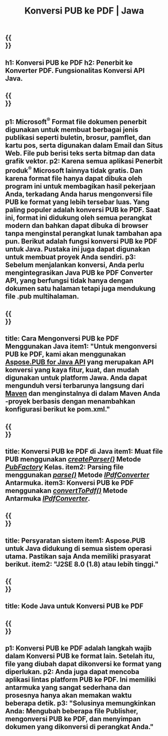 ﻿---
translation: true
template: /_templates/conversion-child-java.md
title: Konversi PUB ke PDF | Jawa
description: Konversi PUB ke PDF menggunakan Java API di Windows, Linux, dan Mac OS X. Fungsi konversi penerbit yang mudah diintegrasikan ke dalam solusi Anda sendiri.
url: /java/conversion/pub-to-pdf/
metakeywords: pub ke pdf java, konversi pub ke pdf java, java pub ke pdf, penerbit ke pdf java
family: pub
platformtag: java
feature: conversion
---

{{<section banner>}}
---
h1: Konversi PUB ke PDF
h2: Penerbit ke Konverter PDF. Fungsionalitas Konversi API Java.
---

{{<section overview>}}
---
p1: Microsoft<sup>®</sup> Format file dokumen penerbit digunakan untuk membuat berbagai jenis publikasi seperti buletin, brosur, pamflet, dan kartu pos, serta digunakan dalam Email dan Situs Web. File pub berisi teks serta bitmap dan data grafik vektor.
p2: Karena semua aplikasi Penerbit produk<sup>®</sup> Microsoft lainnya tidak gratis. Dan karena format file hanya dapat dibuka oleh program ini untuk membagikan hasil pekerjaan Anda, terkadang Anda harus mengonversi file PUB ke format yang lebih tersebar luas. Yang paling populer adalah konversi PUB ke PDF. Saat ini, format ini didukung oleh semua perangkat modern dan bahkan dapat dibuka di browser tanpa menginstal perangkat lunak tambahan apa pun. Berikut adalah fungsi konversi PUB ke PDF untuk Java. Pustaka ini juga dapat digunakan untuk membuat proyek Anda sendiri.
p3: Sebelum menjalankan konversi, Anda perlu mengintegrasikan Java PUB ke PDF Converter API, yang berfungsi tidak hanya dengan dokumen satu halaman tetapi juga mendukung file .pub multihalaman.
---

{{<section widget>}}
---
title: Cara Mengonversi PUB ke PDF Menggunakan Java
item1: "Untuk mengonversi PUB ke PDF, kami akan menggunakan [Aspose.PUB for Java API](https://products.aspose.com/pub/java) yang merupakan API konversi yang kaya fitur, kuat, dan mudah digunakan untuk platform Jawa. Anda dapat mengunduh versi terbarunya langsung dari [Maven](https://repository.aspose.com/webapp/#/artifacts/browse/tree/General/repo/com/aspose/aspose-pub) dan menginstalnya di dalam Maven Anda -proyek berbasis dengan menambahkan konfigurasi berikut ke pom.xml."
---

{{<section feature1>}}
---
title: Konversi PUB ke PDF di Java
item1: Muat file PUB menggunakan [*createParser()*](https://apireference.aspose.com/pub/java/com.aspose.pub/PubFactory#createParser-java.lang.String-) Metode [*PubFactory*](https://apireference.aspose.com/pub/java/com.aspose.pub/PubFactory) Kelas.
item2: Parsing file menggunakan [*parse()*](https://apireference.aspose.com/pub/java/com.aspose.pub/IPubParser#parse--) Metode [*IPdfConverter*](https://apireference.aspose.com/pub/java/com.aspose.pub/IPubParser) Antarmuka.
item3: Konversi PUB ke PDF menggunakan [*convertToPdf()*](https://apireference.aspose.com/pub/java/com.aspose.pub/IPdfConverter#convertToPdf-com.aspose.pub.Document-java.lang.String-) Metode Antarmuka [*IPdfConverter*](https://apireference.aspose.com/pub/java/com.aspose.pub/IPdfConverter).
---

{{<section feature2>}}
---
title: Persyaratan sistem
item1: Aspose.PUB untuk Java didukung di semua sistem operasi utama. Pastikan saja Anda memiliki prasyarat berikut.
item2: "J2SE 8.0 (1.8) atau lebih tinggi."
---

{{<section codeexample>}}
---
title: Kode Java untuk Konversi PUB ke PDF
---

{{<section summary>}}
---
p1: Konversi PUB ke PDF adalah langkah wajib dalam Konversi PUB ke format lain. Setelah itu, file yang diubah dapat dikonversi ke format yang diperlukan.
p2: Anda juga dapat mencoba aplikasi lintas platform PUB ke PDF. Ini memiliki antarmuka yang sangat sederhana dan prosesnya hanya akan memakan waktu beberapa detik.
p3: "Solusinya memungkinkan Anda: Mengubah beberapa file Publisher, mengonversi PUB ke PDF, dan menyimpan dokumen yang dikonversi di perangkat Anda."
---
